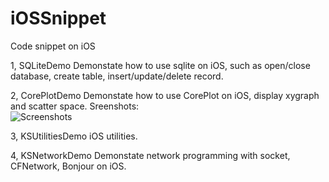 iOSSnippet
==============================

Code snippet on iOS

1, SQLiteDemo
Demonstate how to use sqlite on iOS, such as open/close database, create table, insert/update/delete record.

2, CorePlotDemo
Demonstate how to use CorePlot on iOS, display xygraph and scatter space.
Sreenshots:  
![Screenshots](https://github.com/kesalin/iOSSnippet/blob/master/CorePlotDemo/Note01.png)

3, KSUtilitiesDemo
iOS utilities.

4, KSNetworkDemo
Demonstate network programming with socket, CFNetwork, Bonjour on iOS.

